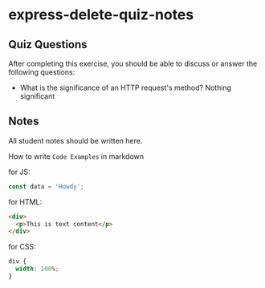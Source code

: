 # express-delete-quiz-notes

## Quiz Questions

After completing this exercise, you should be able to discuss or answer the following questions:

- What is the significance of an HTTP request's method?
  Nothing significant

## Notes

All student notes should be written here.

How to write `Code Examples` in markdown

for JS:

```javascript
const data = 'Howdy';
```

for HTML:

```html
<div>
  <p>This is text content</p>
</div>
```

for CSS:

```css
div {
  width: 100%;
}
```
